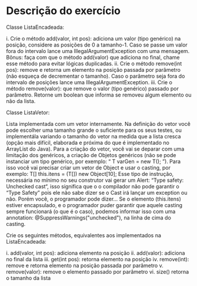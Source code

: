# Descrição do exercício 

Classe ListaEncadeada:

i. Crie o método add(valor, int pos): adiciona um valor (tipo genérico) na posição,
considere as posições de 0 a tamanho-1. Caso se passe um valor fora do intervalo
lance uma IllegalArgumentException com uma mensagem. Bônus: faça com que o
método add(valor) que adiciona no final, chame esse método para evitar lógicas
duplicadas.
ii. Crie o método remove(int pos): remove e retorna um elemento na posição passada por
parâmetro (não esqueça de decrementar o tamanho). Caso o parâmetro seja fora do
intervalo de posições lance uma IllegalArgumentException.
iii. Crie o método remove(valor): que remove o valor (tipo genérico) passado por
parâmetro. Retorne um boolean que informa se removeu algum elemento ou não da
lista.

Classe ListaVetor: 

Lista implementada com um vetor internamente. Na definição do vetor você pode escolher uma tamanho grande o suficiente para os seus testes, 
ou implementála variando o tamanho do vetor na medida que a lista cresca (opção mais difícil, elaborada e próxima do que é implementado no ArrayList do Java). 
Para a criação do vetor, você vai se deparar com uma limitação dos genéricos, a criação de Objetos genéricos (não se pode instanciar um tipo genérico, por exemplo: “ T varGen = new T(); ”).
Para isso você vai precisar criar um vetor de Object e usar o casting, por exemplo: T[] this.itens = (T[]) new Object[10]; Esse tipo de instrução, necessária no mínimo no seu construtor vai gerar um
Alert: “Type safety: Unchecked cast“, isso significa que o o compilador não pode garantir o “Type Safety” pois ele não sabe dizer se o Cast irá lançar um exception ou não. Porém você, 
o programador pode dizer… Se o elemento (this.itens) estiver encapsulado, e o programador puder garantir que aquele casting sempre funcionará (o que é o caso), podemos informar isso com uma
annotation: @SuppressWarnings("unchecked"), na linha de cima do casting.

Crie os seguintes métodos, equivalentes aos implementados na ListaEncadeada:

i. add(valor, int pos): adiciona elemento na posição
ii. add(valor): adiciona no final da lista
iii. get(int pos): retorna elemento na posição
iv. remove(int): remove e retorna elemento na posição passada por parâmetro
v. remove(valor): remove o elemento passado por parâmetro
vi. size() retorna o tamanho da lista